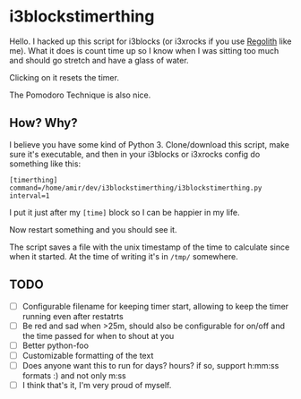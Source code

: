 # i3blockstimerthing

Hello. I hacked up this script for i3blocks (or i3xrocks if you use [Regolith](https://regolith-linux.org) like me). What it does is count time up so I know when I was sitting too much and should go stretch and have a glass of water.

Clicking on it resets the timer.  

The Pomodoro Technique is also nice.

## How? Why?

I believe you have some kind of Python 3.
Clone/download this script, make sure it's executable, and then in your i3blocks or i3xrocks config do something like this:

	[timerthing]
	command=/home/amir/dev/i3blockstimerthing/i3blockstimerthing.py
	interval=1

I put it just after my `[time]` block so I can be happier in my life.

Now restart something and you should see it.

The script saves a file with the unix timestamp of the time to calculate since when it started. At the time of writing it's in `/tmp/` somewhere.

## TODO

 - [ ] Configurable filename for keeping timer start, allowing to keep the timer running even after restatrts
 - [ ] Be red and sad when >25m, should also be configurable for on/off and the time passed for when to shout at you
 - [ ] Better python-foo
 - [ ] Customizable formatting of the text
 - [ ] Does anyone want this to run for days? hours? if so, support h:mm:ss formats :) and not only m:ss
 - [ ] I think that's it, I'm very proud of myself.
